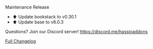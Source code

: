 Maintenance Release

- ⬆ Update bookstack to v0.30.1
- ⬆ Update base to v8.0.3

Questions? Join our Discord server! https://discord.me/hassioaddons

[Full Changelog][changelog]

[changelog]: https://github.com/hassio-addons/addon-bookstack/compare/v0.6.0...v0.6.1